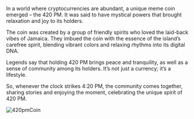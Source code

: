 In a world where cryptocurrencies are abundant, a unique meme coin emerged – the 420 PM. It was said to have mystical powers that brought relaxation and joy to its holders.

The coin was created by a group of friendly spirits who loved the laid-back vibes of Jamaica. They imbued the coin with the essence of the island’s carefree spirit, blending vibrant colors and relaxing rhythms into its digital DNA.

Legends say that holding 420 PM brings peace and tranquility, as well as a sense of community among its holders. It’s not just a currency; it’s a lifestyle.

So, whenever the clock strikes 4:20 PM, the community comes together, sharing stories and enjoying the moment, celebrating the unique spirit of 420 PM.

![420pmCoin](https://github.com/user-attachments/assets/b3f5ed25-54bb-4d59-a579-973c984fc8ee)
